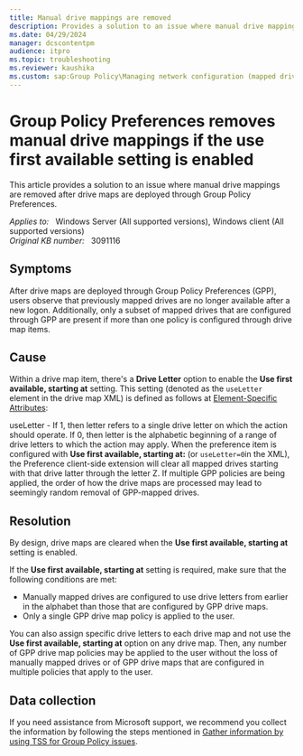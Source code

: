 ```yaml
---
title: Manual drive mappings are removed
description: Provides a solution to an issue where manual drive mappings are removed after drive maps are deployed through Group Policy Preferences.
ms.date: 04/29/2024
manager: dcscontentpm
audience: itpro
ms.topic: troubleshooting
ms.reviewer: kaushika
ms.custom: sap:Group Policy\Managing network configuration (mapped drives, 802.1x) via group policy, csstroubleshoot
---
```

# Group Policy Preferences removes manual drive mappings if the use first available setting is enabled

This article provides a solution to an issue where manual drive mappings are removed after drive maps are deployed through Group Policy Preferences.

_Applies to:_ &nbsp; Windows Server (All supported versions), Windows client (All supported versions)  
_Original KB number:_ &nbsp; 3091116

## Symptoms

After drive maps are deployed through Group Policy Preferences (GPP), users observe that previously mapped drives are no longer available after a new logon. Additionally, only a subset of mapped drives that are configured through GPP are present if more than one policy is configured through drive map items.

## Cause

Within a drive map item, there's a **Drive Letter** option to enable the **Use first available, starting at** setting. This setting (denoted as the `useLetter` element in the drive map XML) is defined as follows at [Element-Specific Attributes](/openspecs/windows_protocols/ms-gppref/b64d3e8c-d6e4-44b5-a02a-54f0fb0d5322):

useLetter - If 1, then letter refers to a single drive letter on which the action should operate. If 0, then letter is the alphabetic beginning of a range of drive letters to which the action may apply. When the preference item is configured with **Use first available, starting at:** (or `useLetter=0`in the XML), the Preference client-side extension will clear all mapped drives starting with that drive latter through the letter Z. If multiple GPP policies are being applied, the order of how the drive maps are processed may lead to seemingly random removal of GPP-mapped drives.

## Resolution

By design, drive maps are cleared when the **Use first available, starting at** setting is enabled.

If the **Use first available, starting at** setting is required, make sure that the following conditions are met:

- Manually mapped drives are configured to use drive letters from earlier in the alphabet than those that are configured by GPP drive maps.
- Only a single GPP drive map policy is applied to the user.

You can also assign specific drive letters to each drive map and not use the **Use first available, starting at** option on any drive map. Then, any number of GPP drive map policies may be applied to the user without the loss of manually mapped drives or of GPP drive maps that are configured in multiple policies that apply to the user.

## Data collection

If you need assistance from Microsoft support, we recommend you collect the information by following the steps mentioned in [Gather information by using TSS for Group Policy issues](../../windows-client/windows-troubleshooters/gather-information-using-tss-group-policy.md).
